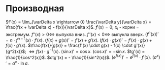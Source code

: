 # Производная
$f'(x) = \lim_{\varDelta x \rightarrow 0} \frac{\varDelta y}{\varDelta x} = \frac{f(x + \varDelta x) - f(x)}{\varDelta x}$.
$f'(x) = 0$; $x_i$ - корни $=$ экстремум.
$f''(x) > 0 \Leftrightarrow$ выпукла вниз. $f''(x) < 0 \Leftrightarrow$ выпукла вверх.
$(f^n(x))' = n \cdot f^{n - 1}(x) \cdot f'(x)$.
$(f(x) + g(x))' = f'(x) + g'(x)$.
$(f(x) \cdot g(x))' = f'(x) \cdot g(x) + f(x) \cdot g'(x)$.
$\frac{f(x)}{g(x)} = \frac{f'(x) \cdot g(x) - f(x) \cdot g'(x)}{g^2(x)}$; $\Leftrightarrow f(x) \cdot g^{-1}(x)$.
$(\sin x)' = \cos x$.
$(\cos x)' = - \sin x$.
$tg'(x) = \frac{1}{cos^2(x)}$.
$ctg'(x) = - \frac{1}{sin^2(x)}$.
$(e^{f(x)})' = e^{f(x)} \cdot f'(x)$.
$(a^x)' = a^x \cdot \ln a$.